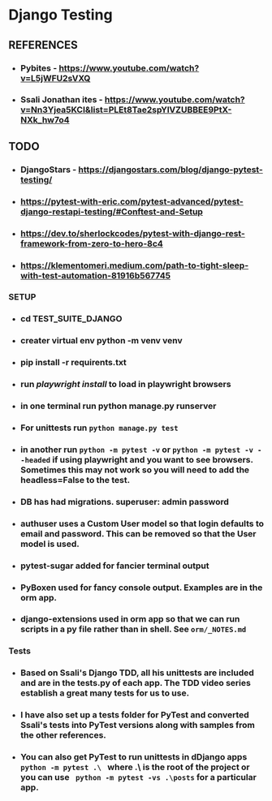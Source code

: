 # Django Testing

## REFERENCES

- ### Pybites - https://www.youtube.com/watch?v=L5jWFU2sVXQ
- ### Ssali Jonathan ites - https://www.youtube.com/watch?v=Nn3Yjea5KCI&list=PLEt8Tae2spYlVZUBBEE9PtX-NXk_hw7o4


## TODO

- ### DjangoStars - https://djangostars.com/blog/django-pytest-testing/

- ### https://pytest-with-eric.com/pytest-advanced/pytest-django-restapi-testing/#Conftest-and-Setup

- ### https://dev.to/sherlockcodes/pytest-with-django-rest-framework-from-zero-to-hero-8c4

- ### https://klementomeri.medium.com/path-to-tight-sleep-with-test-automation-81916b567745

### SETUP

- ### cd TEST_SUITE_DJANGO
- ### creater virtual env python -m venv venv
- ### pip install -r requirents.txt
- ### run *playwright install* to load in playwright browsers
- ### in one terminal run python manage.py runserver
- ### For unittests run `python manage.py test`
- ### in another run `python -m pytest -v` or `python -m pytest -v --headed` if using  playwright and you want to see browsers. Sometimes this may not work so you will need to add the headless=False to the test.
- ### DB has had migrations. superuser: admin password
- ### authuser uses a Custom User model so that login defaults to email and password. This can be removed so that the User model is used.
- ### pytest-sugar added for fancier terminal output
- ### PyBoxen used for fancy console output. Examples are in the orm app.
- ### django-extensions used in orm app so that we can run scripts in a py file rather than in shell. See `orm/_NOTES.md`

### Tests

- ### Based on Ssali's Django TDD, all his unittests are included and are in the tests.py of each app. The TDD video series establish a great many tests for us to use.
- ### I have also set up a tests folder for PyTest and converted Ssali's tests into PyTest versions along with samples from the other references.
- ### You can also get PyTest to run unittests in dDjango apps `python -m pytest .\ ` where .\ is the root of the project or you can use ` python -m pytest -vs .\posts` for a particular app. 


